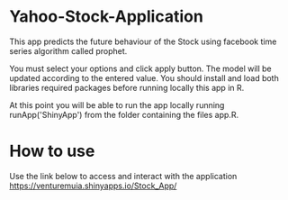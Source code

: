 # Yahoo-Stock-Application
This app predicts the future behaviour of the Stock using facebook time series algorithm called prophet.

You must select your options and click apply button. 
The model will be updated according to the entered value. 
You should install and load both libraries required packages before running locally this app in R.
                  
At this point you will be able to run the app locally running runApp('ShinyApp') from the folder containing the files app.R.

# How to use
Use the link below to access and interact with the application
https://venturemuia.shinyapps.io/Stock_App/